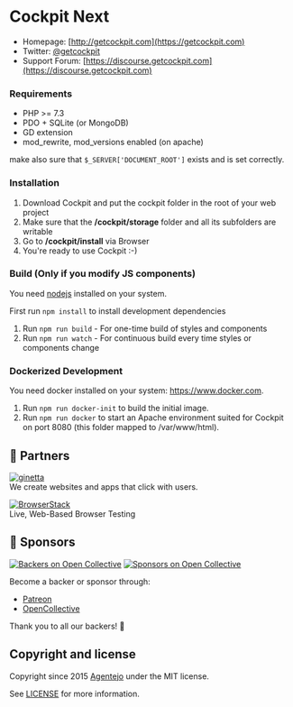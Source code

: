 # Cockpit Next

* Homepage: [http://getcockpit.com](https://getcockpit.com)
* Twitter: [@getcockpit](http://twitter.com/getcockpit)
* Support Forum: [https://discourse.getcockpit.com](https://discourse.getcockpit.com)

### Requirements

* PHP >= 7.3
* PDO + SQLite (or MongoDB)
* GD extension
* mod_rewrite, mod_versions enabled (on apache)

make also sure that <code>$_SERVER['DOCUMENT_ROOT']</code> exists and is set correctly.

### Installation

1. Download Cockpit and put the cockpit folder in the root of your web project
2. Make sure that the __/cockpit/storage__ folder and all its subfolders are writable
3. Go to __/cockpit/install__ via Browser
4. You're ready to use Cockpit :-)

### Build (Only if you modify JS components)

You need [nodejs](https://nodejs.org/) installed on your system.

First run `npm install` to install development dependencies

1. Run `npm run build` - For one-time build of styles and components
2. Run `npm run watch` - For continuous build every time styles or components change

### Dockerized Development

You need docker installed on your system: https://www.docker.com.

1. Run `npm run docker-init` to build the initial image.
2. Run `npm run docker` to start an Apache environment suited for Cockpit on port 8080 (this folder mapped to
   /var/www/html).

## 💐 Partners

[![ginetta](https://user-images.githubusercontent.com/321047/62825759-0fc9ce00-bbb1-11e9-866a-3148260e1548.png)](https://www.ginetta.net)<br>
We create websites and apps that click with users.

[![BrowserStack](https://user-images.githubusercontent.com/355427/27389060-9f716c82-569d-11e7-923c-bd5fe7f1c55a.png)](https://www.browserstack.com)<br>
Live, Web-Based Browser Testing

## 💐 Sponsors

[![Backers on Open Collective](https://opencollective.com/cockpit/backers/badge.svg)](#backers) [![Sponsors on Open Collective](https://opencollective.com/cockpit/sponsors/badge.svg)](#sponsors)

Become a backer or sponsor through:

- [Patreon](https://www.patreon.com/aheinze)
- [OpenCollective](https://opencollective.com/cockpit#backer)

Thank you to all our backers! 🙏

## Copyright and license

Copyright since 2015 [Agentejo](https://agentejo.com) under the MIT license.

See [LICENSE](LICENSE) for more information.
